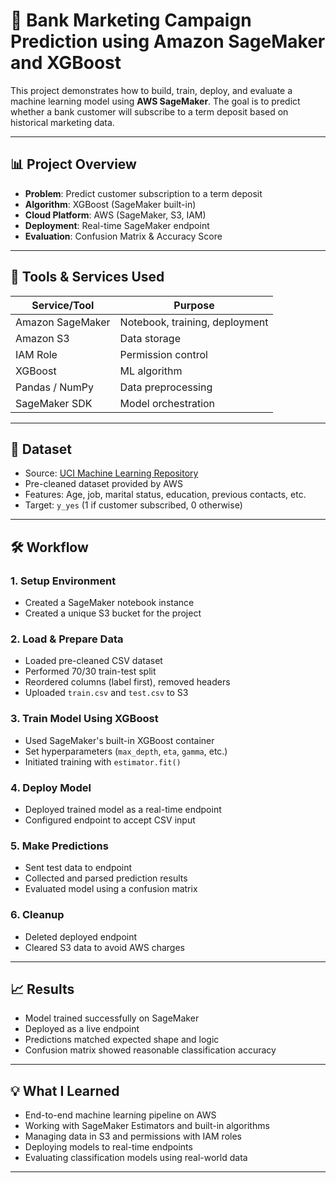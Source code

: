 # 🏦 Bank Marketing Campaign Prediction using Amazon SageMaker and XGBoost

This project demonstrates how to build, train, deploy, and evaluate a machine learning model using **AWS SageMaker**. The goal is to predict whether a bank customer will subscribe to a term deposit based on historical marketing data.

---

## 📊 Project Overview

- **Problem**: Predict customer subscription to a term deposit
- **Algorithm**: XGBoost (SageMaker built-in)
- **Cloud Platform**: AWS (SageMaker, S3, IAM)
- **Deployment**: Real-time SageMaker endpoint
- **Evaluation**: Confusion Matrix & Accuracy Score

---

## 🧰 Tools & Services Used

| Service/Tool        | Purpose                          |
|---------------------|----------------------------------|
| Amazon SageMaker    | Notebook, training, deployment   |
| Amazon S3           | Data storage                     |
| IAM Role            | Permission control               |
| XGBoost             | ML algorithm                     |
| Pandas / NumPy      | Data preprocessing               |
| SageMaker SDK       | Model orchestration              |

---

## 🧪 Dataset

- Source: [UCI Machine Learning Repository](https://archive.ics.uci.edu/ml/datasets/bank+marketing)
- Pre-cleaned dataset provided by AWS
- Features: Age, job, marital status, education, previous contacts, etc.
- Target: `y_yes` (1 if customer subscribed, 0 otherwise)

---

## 🛠️ Workflow

### 1. **Setup Environment**
- Created a SageMaker notebook instance
- Created a unique S3 bucket for the project

### 2. **Load & Prepare Data**
- Loaded pre-cleaned CSV dataset
- Performed 70/30 train-test split
- Reordered columns (label first), removed headers
- Uploaded `train.csv` and `test.csv` to S3

### 3. **Train Model Using XGBoost**
- Used SageMaker's built-in XGBoost container
- Set hyperparameters (`max_depth`, `eta`, `gamma`, etc.)
- Initiated training with `estimator.fit()`

### 4. **Deploy Model**
- Deployed trained model as a real-time endpoint
- Configured endpoint to accept CSV input

### 5. **Make Predictions**
- Sent test data to endpoint
- Collected and parsed prediction results
- Evaluated model using a confusion matrix

### 6. **Cleanup**
- Deleted deployed endpoint
- Cleared S3 data to avoid AWS charges

---

## 📈 Results

- Model trained successfully on SageMaker
- Deployed as a live endpoint
- Predictions matched expected shape and logic
- Confusion matrix showed reasonable classification accuracy

---

## 💡 What I Learned

- End-to-end machine learning pipeline on AWS
- Working with SageMaker Estimators and built-in algorithms
- Managing data in S3 and permissions with IAM roles
- Deploying models to real-time endpoints
- Evaluating classification models using real-world data

---
